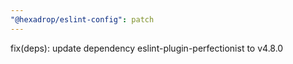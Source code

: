 ```yaml
---
"@hexadrop/eslint-config": patch
---
```


fix(deps): update dependency eslint-plugin-perfectionist to v4.8.0
